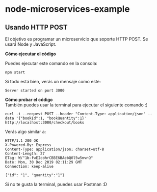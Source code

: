 # node-microservices-example
Usando HTTP POST
---
El objetivo es programar un microservicio que soporte HTTP POST. Se usará Node y JavaScript.

**Cómo ejecutar el código** </br>

Puedes ejecutar este comando en la consola:
```
npm start
```
Si todo está bien, verás un mensaje como este:
```
Server started on port 3000
```

**Cómo probar el código** </br>
También puedes usar la terminal para ejecutar el siguiente comando :)

```
curl -i --request POST --header "Content-Type: application/json" --data '{"bookId":1, "bookQuantity":1}' http://localhost:3000/checkout/books
```

Verás algo similar a:
```
HTTP/1.1 200 OK
X-Powered-By: Express
Content-Type: application/json; charset=utf-8
Content-Length: 27
ETag: W/"1b-fwEIcohrCBBE6BAebQ0l5w5nvnQ"
Date: Mon, 30 Dec 2019 02:11:29 GMT
Connection: keep-alive

{"id": "1", "quantity":"1"}
```

Si no te gusta la terminal, puedes usar Postman :D
